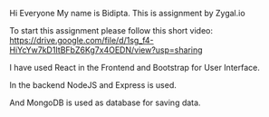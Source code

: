 Hi Everyone My name is Bidipta. This is assignment by Zygal.io

To start this assignment please follow this short video: https://drive.google.com/file/d/1sg_f4-HiYcYw7kD1ItBFbZ6Kg7x4OEDN/view?usp=sharing



I have used React in the Frontend and Bootstrap for User Interface.

In the backend NodeJS and Express is used.

And MongoDB is used as database for saving data.